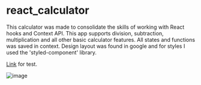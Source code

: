 # react_calculator
 
This calculator was made to consolidate the skills of working with React hooks and Context API.
This app supports division, subtraction, multiplication and all other basic calculator features. All states and functions was saved in context. Design layout was found in google and for styles I used the 'styled-component' library.

[Link](https://alienaline.github.io/react_calculator/) for test.

![image](https://user-images.githubusercontent.com/78738974/179940847-b57d1afc-93ad-4472-be85-e7d3a32a62a6.png)

